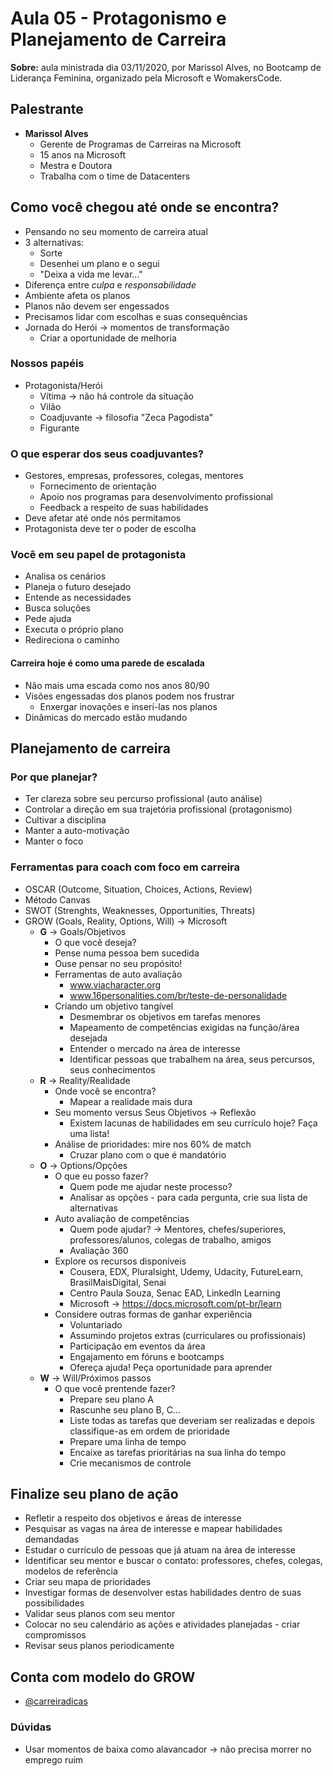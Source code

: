 # Aula 05 - Protagonismo e Planejamento de Carreira

**Sobre:** aula ministrada dia 03/11/2020, por Marissol Alves, no Bootcamp de Liderança Feminina, organizado pela Microsoft e WomakersCode.

## Palestrante
* **Marissol Alves**
    * Gerente de Programas de Carreiras na Microsoft
    * 15 anos na Microsoft
    * Mestra e Doutora
    * Trabalha com o time de Datacenters

## Como você chegou até onde se encontra?
* Pensando no seu momento de carreira atual
* 3 alternativas:
    * Sorte
    * Desenhei um plano e o segui
    * "Deixa a vida me levar..."
* Diferença entre *culpa* e *responsabilidade*
* Ambiente afeta os planos
* Planos não devem ser engessados
* Precisamos lidar com escolhas e suas consequências
* Jornada do Herói → momentos de transformação
    * Criar a oportunidade de melhoria

### Nossos papéis
* Protagonista/Herói
    * Vítima → não há controle da situação
    * Vilão
    * Coadjuvante → filosofia "Zeca Pagodista"
    * Figurante

### O que esperar dos seus coadjuvantes?
* Gestores, empresas, professores, colegas, mentores
    * Fornecimento de orientação
    * Apoio nos programas para desenvolvimento profissional
    * Feedback a respeito de suas habilidades
* Deve afetar até onde nós permitamos
* Protagonista deve ter o poder de escolha

### Você em seu papel de protagonista
* Analisa os cenários
* Planeja o futuro desejado
* Entende as necessidades
* Busca soluções
* Pede ajuda
* Executa o próprio plano
* Redireciona o caminho

#### Carreira hoje é como uma parede de escalada
* Não mais uma escada como nos anos 80/90
* Visões engessadas dos planos podem nos frustrar
    * Enxergar inovações e inserí-las nos planos
* Dinâmicas do mercado estão mudando

## Planejamento de carreira
### Por que planejar?
* Ter clareza sobre seu percurso profissional (auto análise)
* Controlar a direção em sua trajetória profissional (protagonismo)
* Cultivar a disciplina
* Manter a auto-motivação
* Manter o foco

### Ferramentas para coach com foco em carreira
* OSCAR (Outcome, Situation, Choices, Actions, Review)
* Método Canvas
* SWOT (Strenghts, Weaknesses, Opportunities, Threats)
* GROW (Goals, Reality, Options, Will) → Microsoft
    * **G** → Goals/Objetivos
        * O que você deseja?
        * Pense numa pessoa bem sucedida
        * Ouse pensar no seu propósito!
        * Ferramentas de auto avaliação
            * www.viacharacter.org
            * www.16personalities.com/br/teste-de-personalidade
        * Criando um objetivo tangível
            * Desmembrar os objetivos em tarefas menores
            * Mapeamento de competências exigidas na função/área desejada
            * Entender o mercado na área de interesse
            * Identificar pessoas que trabalhem na área, seus percursos, seus conhecimentos
    * **R** → Reality/Realidade
        * Onde você se encontra?
            * Mapear a realidade mais dura
        * Seu momento versus Seus Objetivos → Reflexão
            * Existem lacunas de habilidades em seu currículo hoje? Faça uma lista!
        * Análise de prioridades: mire nos 60% de match
            * Cruzar plano com o que é mandatório
    * **O** → Options/Opções
        * O que eu posso fazer?
            * Quem pode me ajudar neste processo?
            * Analisar as opções - para cada pergunta, crie sua lista de alternativas
        * Auto avaliação de competências
            * Quem pode ajudar? → Mentores, chefes/superiores, professores/alunos, colegas de trabalho, amigos
            * Avaliação 360
        * Explore os recursos disponíveis
            * Cousera, EDX, Pluralsight, Udemy, Udacity, FutureLearn, BrasilMaisDigital, Senai
            * Centro Paula Souza, Senac EAD, LinkedIn Learning
            * Microsoft → https://docs.microsoft.com/pt-br/learn
        * Considere outras formas de ganhar experiência
            * Voluntariado
            * Assumindo projetos extras (curriculares ou profissionais)
            * Participação em eventos da área
            * Engajamento em fóruns e bootcamps
            * Ofereça ajuda! Peça oportunidade para aprender
    * **W** → Will/Próximos passos
        * O que você prentende fazer?
            * Prepare seu plano A
            * Rascunhe seu plano B, C...
            * Liste todas as tarefas que deveriam ser realizadas e depois classifique-as em ordem de prioridade
            * Prepare uma linha de tempo
            * Encaixe as tarefas prioritárias na sua linha do tempo
            * Crie mecanismos de controle

## Finalize seu plano de ação
* Refletir a respeito dos objetivos e áreas de interesse
* Pesquisar as vagas na área de interesse e mapear habilidades demandadas
* Estudar o currículo de pessoas que já atuam na área de interesse
* Identificar seu mentor e buscar o contato: professores, chefes, colegas, modelos de referência
* Criar seu mapa de prioridades
* Investigar formas de desenvolver estas habilidades dentro de suas possibilidades
* Validar seus planos com seu mentor
* Colocar no seu calendário as ações e atividades planejadas - criar compromissos
* Revisar seus planos periodicamente

## Conta com modelo do GROW
* [@carreiradicas](https://www.instagram.com/carreiradicas/)

### Dúvidas
* Usar momentos de baixa como alavancador → não precisa morrer no emprego ruim